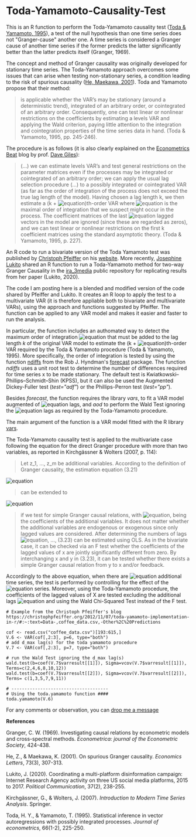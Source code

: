 # Toda-Yamamoto-Causality-Test

This is an R function to perform the Toda-Yamamoto causality test ([Toda & Yamamoto, 1995](https://www.sciencedirect.com/science/article/abs/pii/0304407694016168)), a test of the null hypothesis than one time series does not "Granger-cause" another one. A time series is considered a Granger cause of another time series if the former predicts the latter significantly better than the latter predicts itself (Granger, 1969). 

The concept and method of Granger causality was originally developed for stationary time series. The Toda-Yamamoto approach overcomes some issues that can arise when testing non-stationary series, a condition leading to the risk of spurious causality ([He, Maekawa, 2001](https://www.sciencedirect.com/science/article/pii/S0165176501004980)). Toda and Yamamoto propose that their method:

>is applicable whether the VAR’s may be stationary (around a deterministic trend), integrated of an arbitrary order, or cointegrated of an arbitrary order. Consequently, one can test linear or nonlinear restrictions on the coefficients by estimating a levels VAR and applying the Wald criterion, paying little attention to the integration and cointegration properties of the time series data in hand. (Toda & Yamamoto, 1995, pp. 245-246).

The procedure is as follows (it is also clearly explained on the [Econometrics Beat](https://davegiles.blogspot.com/2011/04/testing-for-granger-causality.html) blog by prof. [Dave Giles](https://davegiles.blogspot.com)):

>(...) we can estimate levels VAR’s and test general restrictions on the parameter matrices even if the processes may be integrated or cointegrated of an arbitrary order; we can apply the usual lag selection procedure (...) to a possibly integrated or cointegrated VAR (as far as the order of integration of the process does not exceed the true lag length of the model). Having chosen a lag length k, we then estimate a (k + ![equation](https://latex.codecogs.com/svg.image?d_%7Bmax%7D))th-order VAR where ![equation](https://latex.codecogs.com/svg.image?d_%7Bmax%7D) is the maximal order of integration that we suspect might occur in the process. The coefficient matrices of the last ![equation](https://latex.codecogs.com/svg.image?d_%7Bmax%7D) lagged vectors in the model are ignored (since these are regarded as zeros), and we can test linear or nonlinear restrictions on the first k coefficient matrices using the standard asymptotic theory. (Toda & Yamamoto, 1995, p. 227).

An R code to run a bivariate version of the Toda Yamamoto test was published by [Christoph Pfeiffer](https://christophpfeiffer.org/) on his [website](https://christophpfeiffer.org/2012/11/07/toda-yamamoto-implementation-in-r/#:~:text=Data-,coffee_data.csv,-Other%2C%20Predictions). 
More recently, [Josephine Lukito](https://github.com/jlukito) shared an R function to run a Toda-Yamamoto method for two-way Granger Causality in the [ira_3media](https://github.com/jlukito/ira_3media/blob/master/final_analysis.md) public repository for replicating results from her paper (Lukito, 2020). 

The code I am posting here is a blended and modified version of the code shared by Pfeiffer and Lukito. It creates an R loop to apply the test to a multivariate VAR (it is therefore appliable both to bivariate and multivariate VARs), using the approach and functions suggested by Pfeiffer. The function can be applied to any VAR model and makes it easier and faster to run the analysis.

In particular, the function includes an authomated way to detect the maximum order of integration ![equation](https://latex.codecogs.com/svg.image?d_%7Bmax%7D) that must be added to the lag length *k* of the original VAR model to estimate the (k + ![equation](https://latex.codecogs.com/svg.image?d_%7Bmax%7D))th-order VAR required by the Toda & Yamamoto procedure (Toda & Yamamoto, 1995). More specifically, the order of integration is tested by using the function [ndiffs](https://search.r-project.org/CRAN/refmans/forecast/html/ndiffs.html) from the Rob J. Hyndman's [forecast](https://cran.r-project.org/web/packages/forecast/index.html) package. The function *ndiffs* uses a unit root test to determine the number of differences required for time series x to be made stationary. The default test is Kwiatkowski–Phillips–Schmidt–Shin (KPSS), but it can also be used the Augmented Dickey-Fuller test (*test="adf"*) or the Phillips-Perron test (*test="pp"*). 

Besides *forecast*, the function requires the library *vars*, to fit a VAR model augmented of ![equation](https://latex.codecogs.com/svg.image?d_%7Bmax%7D) lags, and *aod* to perform the Wald Test ignoring the ![equation](https://latex.codecogs.com/svg.image?d_%7Bmax%7D) lags as required by the Toda-Yamamoto procedure.

The main argument of the function is a VAR model fitted with the R library [vars](https://cran.r-project.org/web/packages/vars/index.html).

The Toda-Yamamoto causality test is applied to the multivariate case following the equation for the direct Granger procedure with more than two variables, as reported in Kirchgässner & Wolters (2007, p. 114):

>Let z_1, ..., z_m be additional variables. According to the definition of Granger causality, the estimation equation (3.21) 

![equation](https://latex.codecogs.com/svg.image?%5Clarge%20(3.21)%20%5Cspace%20y_t%20=%20%5Calpha_0%20&plus;%20%5Csum_%7Bk=1%7D%5E%7Bk_1%7D%20%5Calpha_%7B11%7D%5Ek%20y_%7Bt-k%7D%20&plus;%20%5Csum_%7Bk=1%7D%5E%7Bk_2%7D%20%5Calpha_%7B12%7D%5Ek%20x_%7Bt-k%7D%20&plus;%20u_t)

>can be extended to

![equation](https://latex.codecogs.com/svg.image?%5Clarge%20(3.23)%20%5Cspace%20%20y_t%20=%20%5Calpha_0%20&plus;%20%5Csum_%7Bk=1%7D%5E%7Bk_1%7D%20%5Calpha_%7B11%7D%5Ek%20y_%7Bt-k%7D%20&plus;%20%5Csum_%7Bk=1%7D%5E%7Bk_2%7D%20%5Calpha_%7B12%7D%5Ek%20x_%7Bt-k%7D%20&plus;%20%5Csum_%7Bj=1%7D%5E%7Bm%7D%20%5Csum_%7Bk=1%7D%5E%7Bk_%7Bj&plus;2%7D%7D%20%5Cbeta_j%5Ek%20z_%7Bj,t-k%7D%20&plus;%20u_t,)

>if we test for simple Granger causal relations, with ![equation](https://latex.codecogs.com/svg.image?%5Cbeta_j%5Ek,%20k=1,%20...,%20k_%7Bj&plus;2%7D,%20j=1,%20...,%20m), being the coefficients of the additional variables. It does not matter whether the additional variables are endogenous or exogenous since only lagged values are considered. After determining the numbers of lags ![equation](https://latex.codecogs.com/svg.image?k_1,%20k_2,%20k_3), ..., (3.23) can be estimated using OLS. As in the bivariate case, it can be checked via an F test whether the coefficients of the lagged values of x are jointly significantly different from zero. By interchanging x and y in (3.23), it can be tested whether there exists a simple Granger causal relation from y to x and/or feedback.

Accordingly to the above equation, when there are ![equation](https://latex.codecogs.com/svg.image?z_m%20) additional time series, the test is performed by controlling for the effect of the ![equation](https://latex.codecogs.com/svg.image?z_m%20) series. Moreover, using the Toda-Yamamoto procedure, the coefficients of the lagged values of X are tested excluding the additional lags ![equation](https://latex.codecogs.com/svg.image?d_%7Bmax%7D) and using the Wald Chi-Squared Test instead of the F test.

```{r}
# Example from the Christoph Pfeiffer's blog
https://christophpfeiffer.org/2012/11/07/toda-yamamoto-implementation-in-r/#:~:text=Data-,coffee_data.csv,-Other%2C%20Predictions

cof <- read.csv("coffee_data.csv")[193:615,]
V.6 <- VAR(cof[,2:3], p=6, type="both")
# add d_max lag(s) for the toda yamamoto procedure
V.7 <- VAR(cof[,2:3], p=7, type="both")

# run the Wald Test ignoring the d_max lag(s)
wald.test(b=coef(V.7$varresult[[1]]), Sigma=vcov(V.7$varresult[[1]]), Terms=c(2,4,6,8,10,12))
wald.test(b=coef(V.7$varresult[[2]]), Sigma=vcov(V.7$varresult[[2]]), Terms= c(1,3,5,7,9,11))

# -------------------------------------
# Using the toda.yamamoto function ####
toda.yamamoto(V.6)
```

For any comments or observation, you can [drop me a message](mailto:nicola.righetti@univie.ac.at?subject=[GitHub]%20Toda-Yamamoto%20)

**References**

Granger, C. W. (1969). Investigating causal relations by econometric models and cross-spectral methods. *Econometrica: journal of the Econometric Society*, 424-438.

He, Z., & Maekawa, K. (2001). On spurious Granger causality. *Economics Letters*, 73(3), 307-313.

Lukito, J. (2020). Coordinating a multi-platform disinformation campaign: Internet Research Agency activity on three US social media platforms, 2015 to 2017. *Political Communication*, 37(2), 238-255.

Kirchgässner, G., & Wolters, J. (2007). *Introduction to Modern Time Series Analysis*. Springer.

Toda, H. Y., & Yamamoto, T. (1995). Statistical inference in vector autoregressions with possibly integrated processes. *Journal of econometrics*, 66(1-2), 225-250.
